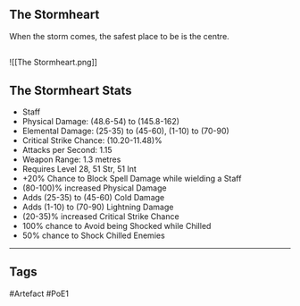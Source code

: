 ## The Stormheart
When the storm comes,
the safest place to be is the centre.
##
![[The Stormheart.png]]
## The Stormheart Stats
- Staff
- Physical Damage: (48.6-54) to (145.8-162)
- Elemental Damage: (25-35) to (45-60), (1-10) to (70-90)
- Critical Strike Chance: (10.20-11.48)%
- Attacks per Second: 1.15
- Weapon Range: 1.3 metres
- Requires Level 28, 51 Str, 51 Int
- +20% Chance to Block Spell Damage while wielding a Staff
- (80-100)% increased Physical Damage
- Adds (25-35) to (45-60) Cold Damage
- Adds (1-10) to (70-90) Lightning Damage
- (20-35)% increased Critical Strike Chance
- 100% chance to Avoid being Shocked while Chilled
- 50% chance to Shock Chilled Enemies


---
## Tags
#Artefact
#PoE1